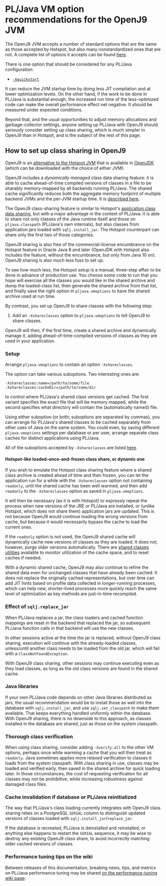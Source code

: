 # PL/Java VM option recommendations for the OpenJ9 JVM

The OpenJ9 JVM accepts a number of standard options that are the same as
those accepted by Hotspot, but also many nonstandardized ones that are not.
A complete list of options it accepts can be found [here][oj9opts].

There is one option that should be considered for any PL/Java configuration:

* [`-Xquickstart`][xqs]

It can reduce the JVM startup time by doing less JIT compilation and at lower
optimization levels. On the other hand, if the work to be done in PL/Java is
substantial enough, the increased run time of the less-optimized code can make
the overall performance effect net negative. It should be measured under
expected conditions.

[xqs]: https://www.ibm.com/support/knowledgecenter/SSYKE2_8.0.0/com.ibm.java.vm.80.doc/docs/xquickstart.html

Beyond that, and the usual opportunities to adjust memory allocations and
garbage-collector settings, anyone setting up PL/Java with OpenJ9 should
seriously consider setting up class sharing, which is much simpler in
OpenJ9 than in Hotspot, and is the subject of the rest of this page.

## How to set up class sharing in OpenJ9

OpenJ9 is an [alternative to the Hotspot JVM][hsj9] that is available in
[OpenJDK][] (which can be downloaded with the choice of either JVM).

OpenJ9 includes a _dynamically managed_ class data sharing feature: it is
able to cache ahead-of-time compiled versions of classes in a file to be
sharably memory-mapped by all backends running PL/Java. The shared cache
significantly reduces both the aggregate memory footprint of multiple
backend JVMs and the per-JVM startup time. It is [described here][ej9cds].

The OpenJ9 class-sharing feature is similar to Hotspot's
[application class data sharing][iads], but with a major advantage in the
context of PL/Java: it is able to share not only classes of the Java runtime
itself and those on `pljava.classpath` (PL/Java's own internals), but also
classes from application jars loaded with `sqlj.install_jar`. The Hotspot
counterpart can share only the first two of those categories.

OpenJ9 sharing is also free of the commercial-license encumbrance on the
Hotspot feature in Oracle Java 8 and later (OpenJDK with Hotspot also includes
the feature, without the encumbrance, but only from Java 10 on).
OpenJ9 sharing is also much less fuss to set up.

To see how much less, the Hotspot setup is a manual, three-step affair
to be done in advance of production use. You choose some code to run that you
hope will exercise all the classes you would like in the shared
archive and dump the loaded-class list, then generate the shared archive
from that list, and finally save the right option in `pljava.vmoptions` to have
the shared archive used at run time.

By contrast, you set up OpenJ9 to share classes with the following step:

1. Add an `-Xshareclasses` option to `pljava.vmoptions` to tell OpenJ9 to
    share classes.

OpenJ9 will then, if the first time, create a shared archive and dynamically
manage it, adding ahead-of-time-compiled versions of classes as they are
used in your application.

[oj9opts]: https://www.ibm.com/support/knowledgecenter/SSYKE2_8.0.0/com.ibm.java.vm.80.doc/docs/x_jvm_commands.html
[ej9cds]: https://www.ibm.com/developerworks/library/j-class-sharing-openj9/
[iads]: appcds.html
[vmop]: vmoptions.html
[OpenJDK]: https://adoptopenjdk.net/
[hsj9]: https://www.eclipse.org/openj9/oj9_faq.html
[shclutil]: https://www.ibm.com/developerworks/library/j-class-sharing-openj9/#sharedclassesutilities

### Setup

Arrange `pljava.vmoptions` to contain an option `-Xshareclasses`.

The option can take various suboptions. Two interesting ones are:

    -Xshareclasses:name=/path/to/some/file
    -Xshareclasses:cacheDir=/path/to/some/dir

to control where PL/Java's shared class versions get cached. The first variant
specifies the exact file that will be memory mapped, while the second specifies
what directory will contain the (automatically named) file.

Using either suboption (or both; suboptions are separated by commas), you can
arrange for PL/Java's shared classes to be cached separately from other uses
of Java on the same system. You could even, by saving different
`pljava.vmoptions` settings per database or per user, arrange separate class
caches for distinct applications using PL/Java.

All of the suboptions accepted by `-Xshareclasses` are listed [here][xsc].

[xsc]: https://www.ibm.com/support/knowledgecenter/SSYKE2_8.0.0/com.ibm.java.vm.80.doc/docs/xshareclasses.html

#### Hotspot-like loaded-once-and-frozen class share, or dynamic one

If you wish to emulate the Hotspot class sharing feature where a shared class
archive is created ahead of time and then frozen, you can let the application
run for a while with the `-Xshareclasses` option not containing `readonly`,
until the shared cache has been well warmed, and then add `readonly` to the
`-Xshareclasses` option as saved in `pljava.vmoptions`.

It will then be necessary (as it is with Hotspot) to expressly repeat the
process when new versions of the JRE or PL/Java are installed, or (unlike
Hotspot, which does not share them) application jars are updated. This is
not because OpenJ9 would continue loading the wrong versions from cache,
but because it would necessarily bypass the cache to load the current ones.

If the `readonly` option is not used, the OpenJ9 shared cache will dynamically
cache new versions of classes as they are loaded. It does not, however, purge
older versions automatically. There are [shared classes utilities][shclutil]
available to monitor utilization of the cache space, and to reset caches if
needed.

With a dynamic shared cache, OpenJ9 may also continue to refine the shared
data even for unchanged classes that have already been cached. It does not
replace the originally cached representations, but over time can add JIT hints
based on profile data collected in longer-running processes, which can help
new, shorter-lived processes more quickly reach the same level of optimization
as key methods are just-in-time recompiled.

### Effect of `sqlj.replace_jar`

When PL/Java replaces a jar, the class loaders and cached function mappings
are reset in the backend that replaced the jar, so subsequent PL/Java function
calls in that backend will use the new classes.

In other sessions active at the time the jar is replaced, without OpenJ9 class
sharing, execution will continue with the already-loaded classes, unless/until
another class needs to be loaded from the old jar, which will fail with a
`ClassNotFoundException`.

With OpenJ9 class sharing, other sessions may continue executing even as they
load classes, as long as the old class versions are found in the shared cache.

### Java libraries

If your own PL/Java code depends on other Java libraries distributed as
jars, the usual recommendation would be to install those as well into the
database with `sqlj.install_jar`, and use `sqlj.set_classpath` to make them
available. That keeps everything handled uniformly within the database.
With OpenJ9 sharing, there is no downside to this approach, as classes
installed in the database are shared, just as those on the system classpath.

### Thorough class verification

When using class sharing, consider adding `-Xverify:all` to
the other VM options, perhaps once while warming a cache that you will then
treat as `readonly`. Java sometimes applies more relaxed verification to
classes it loads from the system classpath. With class sharing in use, classes
may be loaded and verified early, then saved in the shared archive for quick
loading later. In those circumstances, the cost of requesting verification for
all classes may not be prohibitive, while increasing robustness against damaged
class files.

### Cache invalidation if database or PL/Java reinitialized

The way that PL/Java's class loading currently integrates with OpenJ9 class
sharing relies on a PostgreSQL `SERIAL` column to distinguish updated versions
of classes loaded with `sqlj.install_jar`/`replace_jar`.

If the database is recreated, PL/Java is deinstalled and reinstalled, or
anything else happens to restart the `SERIAL` sequence, it may be wise to
destroy any existing OpenJ9 class share, to avoid incorrectly matching
older cached versions of classes.

### Performance tuning tips on the wiki

Between releases of this documentation, breaking news, tips, and metrics
on PL/Java performance tuning may be shared
[on the performance-tuning wiki page][ptwp].

[ptwp]: https://github.com/tada/pljava/wiki/Performance-tuning
